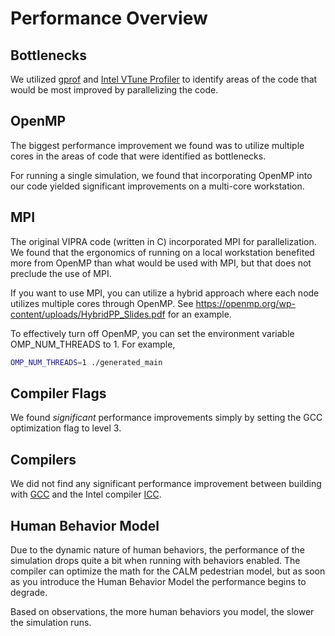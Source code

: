 # Performance Overview

## Bottlenecks

We utilized [gprof](https://sourceware.org/binutils/docs/gprof/) and 
[Intel VTune Profiler](https://www.intel.com/content/www/us/en/developer/tools/oneapi/vtune-profiler.html#gs.ih3i5y)
to identify areas of the code that would be most improved by parallelizing the code.   

## OpenMP

The biggest performance improvement we found was to utilize multiple cores in the areas of code that were identified as
bottlenecks. 

For running a single simulation, we found that incorporating OpenMP into our code yielded significant improvements on a 
multi-core workstation.

## MPI

The original VIPRA code (written in C) incorporated MPI for parallelization. We found that the ergonomics of running on 
a local workstation benefited more from OpenMP than what would be used with MPI, but that does not preclude the use of
MPI.

If you want to use MPI, you can utilize a hybrid approach where each node utilizes multiple cores through OpenMP. See
https://openmp.org/wp-content/uploads/HybridPP_Slides.pdf for an example.

To effectively turn off OpenMP, you can set the environment variable OMP_NUM_THREADS to 1. For example,

```bash
OMP_NUM_THREADS=1 ./generated_main
```

## Compiler Flags

We found _significant_ performance improvements simply by setting the GCC optimization flag to level 3.

## Compilers

We did not find any significant performance improvement between building with [GCC](https://gcc.gnu.org/) and the Intel
compiler [ICC](https://www.intel.com/content/www/us/en/developer/tools/oneapi/toolkits.html#gs.ih14s6).

## Human Behavior Model

Due to the dynamic nature of human behaviors, the performance of the simulation drops quite a bit when running with 
behaviors enabled. The compiler can optimize the math for the CALM pedestrian model, but as soon as you introduce the 
Human Behavior Model the performance begins to degrade.

Based on observations, the more human behaviors you model, the slower the simulation runs.